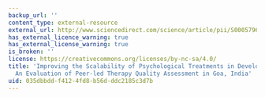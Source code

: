 ```yaml
---
backup_url: ''
content_type: external-resource
external_url: http://www.sciencedirect.com/science/article/pii/S000579671400093X
has_external_licence_warning: true
has_external_license_warning: true
is_broken: ''
license: https://creativecommons.org/licenses/by-nc-sa/4.0/
title: 'Improving the Scalability of Psychological Treatments in Developing Countries:
  An Evaluation of Peer-led Therapy Quality Assessment in Goa, India'
uid: 035dbbdd-f412-4fd8-b56d-ddc2185c3d7b
---
```

